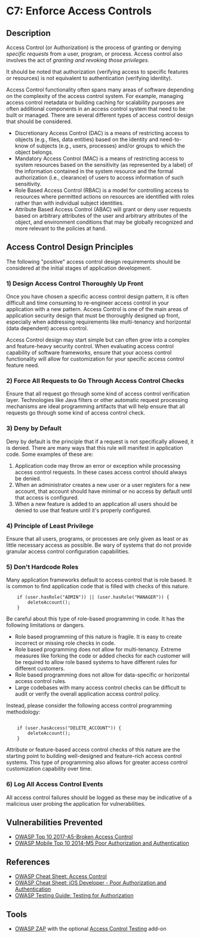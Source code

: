 # C7: Enforce Access Controls

## Description
Access Control (or Authorization) is the process of granting or denying *specific requests* from a user, program, or process. Access control also involves the act of *granting and revoking those privileges*.

It should be noted that authorization (verifying access to specific features or resources) is not equivalent to authentication (verifying identity).

Access Control functionality often spans many areas of software depending on the complexity of the access control system. For example, managing access control metadata or building caching for scalability purposes are often additional components in an access control system that need to be built or managed.
There are several different types of access control design that should be considered.

* Discretionary Access Control (DAC) is a means of restricting access to objects (e.g., files, data entities) based on the identity and need-to-know of subjects (e.g., users, processes) and/or groups to which the object belongs.
* Mandatory Access Control (MAC) is a means of restricting access to system resources based on the sensitivity (as represented by a label) of the information contained in the system resource and the formal authorization (i.e., clearance) of users to access information of such sensitivity.
* Role Based Access Control (RBAC) is a model for controlling access to resources where permitted actions on resources are identified with roles rather than with individual subject identities.
* Attribute Based Access Control (ABAC) will grant or deny user requests based on arbitrary attributes of the user and arbitrary attributes of the object, and environment conditions that may be globally recognized and more relevant to the policies at hand.

## Access Control Design Principles
The following "positive" access control design requirements should be considered at the initial stages of application development. 

### 1) Design Access Control Thoroughly Up Front
Once you have chosen a specific access control design pattern, it is often difficult and time consuming to re-engineer access control in your application with a new pattern. Access Control is one of the main areas of application security design that must be thoroughly designed up front, especially when addressing requirements like multi-tenancy and horizontal (data dependent) access control.

Access Control design may start simple but can often grow into a complex and feature-heavy security control. When evaluating access control capability of software frameworks, ensure that your access control functionality will allow for customization for your specific access control feature need.

### 2) Force All Requests to Go Through Access Control Checks
Ensure that all request go through some kind of access control verification layer. Technologies like Java filters or other automatic request processing mechanisms are ideal programming artifacts that will help ensure that all requests go through some kind of access control check.

### 3) Deny by Default
Deny by default is the principle that if a request is not specifically allowed, it is denied. There are many ways that this rule will manifest in application code. Some examples of these are:

1. Application code may throw an error or exception while processing access control requests. In these cases access control should always be denied.
2. When an administrator creates a new user or a user registers for a new account, that account should have minimal or no access by default until that access is configured.
3. When a new feature is added to an application all users should be denied to use that feature until it's properly configured.

### 4) Principle of Least Privilege
Ensure that all users, programs, or processes are only given as least or as little necessary access as possible. Be wary of systems that do not provide granular access control configuration capabilities.

### 5) Don't Hardcode Roles
Many application frameworks default to access control that is role based. It is common to find application code that is filled with checks of this nature.
```
    if (user.hasRole("ADMIN")) || (user.hasRole("MANAGER")) {
        deleteAccount();
    }
```
Be careful about this type of role-based programming in code. It has the following limitations or dangers.
* Role based programming of this nature is fragile. It is easy to create incorrect or missing role checks in code.
* Role based programming does not allow for multi-tenancy. Extreme measures like forking the code or added checks for each customer will be required to allow role based systems to have different rules for different customers.
* Role based programming does not allow for data-specific or horizontal access control rules.
* Large codebases with many access control checks can be difficult to audit or verify the overall application access control policy.

Instead, please consider the following access control programming methodology:

```

    if (user.hasAccess("DELETE_ACCOUNT")) {
        deleteAccount();
    }
```

Attribute or feature-based access control checks of this nature are the starting point to building well-designed and feature-rich access control systems. This type of programming also allows for greater access control customization capability over time.

### 6) Log All Access Control Events
All access control failures should be logged as these may be indicative of a malicious user probing the application for vulnerabilities.

## Vulnerabilities Prevented
* [OWASP Top 10 2017-A5-Broken Access Control](https://www.owasp.org/index.php/Top_10-2017_A5-Broken_Access_Control)
* [OWASP Mobile Top 10 2014-M5 Poor Authorization and Authentication](https://www.owasp.org/index.php/Mobile_Top_10_2014-M5)

## References
* [OWASP Cheat Sheet: Access Control](https://www.owasp.org/index.php/Access_Control_Cheat_Sheet)
* [OWASP Cheat Sheet:  iOS Developer - Poor Authorization and Authentication](https://www.owasp.org/index.php/IOS_Developer_Cheat_Sheet#Remediations_5)
* [OWASP Testing Guide: Testing for Authorization](https://www.owasp.org/index.php/Testing_for_Authorization)

## Tools
* [OWASP ZAP](https://www.owasp.org/index.php/ZAP) with the optional [Access Control Testing](https://github.com/zaproxy/zap-extensions/wiki/HelpAddonsAccessControlConcepts) add-on
